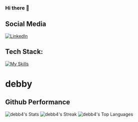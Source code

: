 ### Hi there 👋


## Social Media
  [![LinkedIn](https://img.shields.io/badge/LinkedIn-%230077B5.svg?logo=linkedin&logoColor=white)]( https://www.linkedin.com/in/debby-azzahra-2a254124a/)
  
## Tech Stack:
[![My Skills](https://skillicons.dev/icons?i=js,html,css,wasm)](https://skillicons.dev)




# debby
 ## Github Performance
![debb4's Stats](https://github-readme-stats.vercel.app/api?username=debb4&theme=nightowl&show_icons=true&hide_border=false&count_private=true)
![debb4's Streak](https://github-readme-streak-stats.herokuapp.com/?user=debb4&theme=nightowl&hide_border=false)
![debb4's Top Languages](https://github-readme-stats.vercel.app/api/top-langs/?username=debb4&theme=nightowl&show_icons=true&hide_border=false&layout=compact)
  

